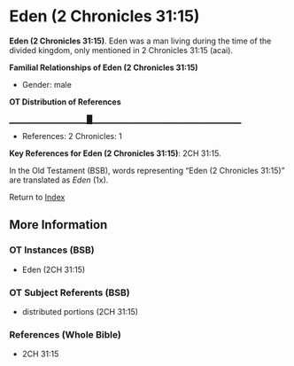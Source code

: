 # Eden (2 Chronicles 31:15)
**Eden (2 Chronicles 31:15)**. 
Eden was a man living during the time of the divided kingdom, only mentioned in 2 Chronicles 31:15 (acai). 




**Familial Relationships of Eden (2 Chronicles 31:15)**


* Gender: male


**OT Distribution of References**

▁▁▁▁▁▁▁▁▁▁▁▁▁█▁▁▁▁▁▁▁▁▁▁▁▁▁▁▁▁▁▁▁▁▁▁▁▁▁
* References: 2 Chronicles: 1



**Key References for Eden (2 Chronicles 31:15)**: 
2CH 31:15. 


In the Old Testament (BSB), words representing “Eden (2 Chronicles 31:15)” are translated as 
*Eden* (1x). 




Return to [Index](00-Index.md)

## More Information

### OT Instances (BSB)

* Eden (2CH 31:15)



### OT Subject Referents (BSB)

* distributed portions (2CH 31:15)



### References (Whole Bible)

* 2CH 31:15



